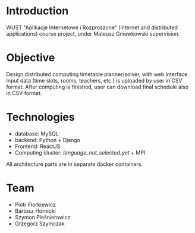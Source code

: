# Introduction
WUST "Aplikacje Internetowe i Rozproszone" (internet and distributed applications) course project, under Mateusz Gniewkowski supervision.

# Objective
Design distributed computing timetable planner/solver, with web interface. 
Input data (time slots, rooms, teachers, etc.) is uploaded by user in CSV format.
After computing is finished, user can download final schedule also in CSV format.

# Technologies
- database: MySQL
- backend: Python + Django
- Frontend: ReactJS
- Computing cluster: *language_not_selected_yet* + MPI

All architecture parts are in separate docker containers.

# Team
 - Piotr Florkiewicz
 - Bartosz Hornicki
 - Szymon Pleśnierowicz
 - Grzegorz Szymczak
